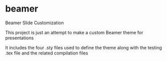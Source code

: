 # beamer
Beamer Slide Customization

This project is just an attempt to make a custom Beamer theme for presentations

It includes the four .sty files used to define the theme along with the testing .tex file and the related compilation files
